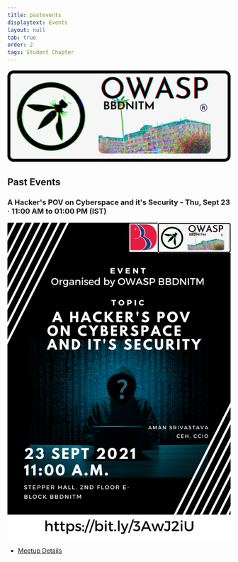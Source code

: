 ```yaml
---
title: pastevents
displaytext: Events
layout: null
tab: true
order: 2
tags: Student Chapter
---
```

<img src="assets/images/Logo.png"/>

## Past Events
### A Hacker's POV on Cyberspace and it's Security - Thu, Sept 23 · 11:00 AM to 01:00 PM (IST)

<img src="/assets/images/poster.png"/>

- [Meetup Details](https://www.meetup.com/owasp-babu-banarasi-das-nittm/events/280917169/)
